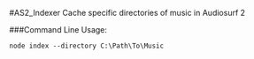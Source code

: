 #AS2_Indexer
Cache specific directories of music in Audiosurf 2

###Command Line Usage:
```
node index --directory C:\Path\To\Music
```
